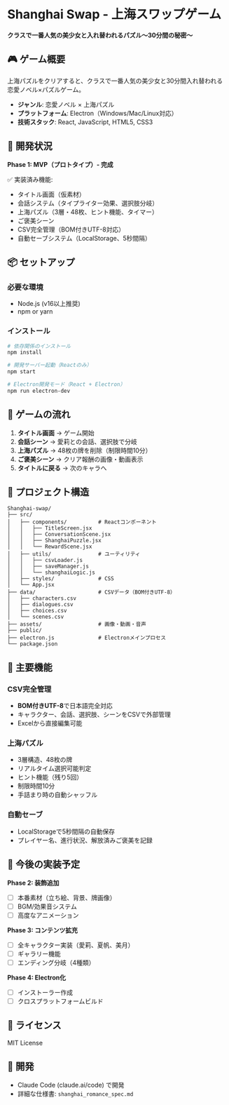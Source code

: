 # Shanghai Swap - 上海スワップゲーム

**クラスで一番人気の美少女と入れ替われるパズル～30分間の秘密～**

## 🎮 ゲーム概要

上海パズルをクリアすると、クラスで一番人気の美少女と30分間入れ替われる恋愛ノベル×パズルゲーム。

- **ジャンル**: 恋愛ノベル × 上海パズル
- **プラットフォーム**: Electron（Windows/Mac/Linux対応）
- **技術スタック**: React, JavaScript, HTML5, CSS3

## 🚀 開発状況

**Phase 1: MVP（プロトタイプ）- 完成**

✅ 実装済み機能:
- タイトル画面（仮素材）
- 会話システム（タイプライター効果、選択肢分岐）
- 上海パズル（3層・48枚、ヒント機能、タイマー）
- ご褒美シーン
- CSV完全管理（BOM付きUTF-8対応）
- 自動セーブシステム（LocalStorage、5秒間隔）

## 📦 セットアップ

### 必要な環境
- Node.js (v16以上推奨)
- npm or yarn

### インストール

```bash
# 依存関係のインストール
npm install

# 開発サーバー起動（Reactのみ）
npm start

# Electron開発モード（React + Electron）
npm run electron-dev
```

## 🎯 ゲームの流れ

1. **タイトル画面** → ゲーム開始
2. **会話シーン** → 愛莉との会話、選択肢で分岐
3. **上海パズル** → 48枚の牌を削除（制限時間10分）
4. **ご褒美シーン** → クリア報酬の画像・動画表示
5. **タイトルに戻る** → 次のキャラへ

## 📁 プロジェクト構造

```
Shanghai-swap/
├── src/
│   ├── components/          # Reactコンポーネント
│   │   ├── TitleScreen.jsx
│   │   ├── ConversationScene.jsx
│   │   ├── ShanghaiPuzzle.jsx
│   │   └── RewardScene.jsx
│   ├── utils/               # ユーティリティ
│   │   ├── csvLoader.js
│   │   ├── saveManager.js
│   │   └── shanghaiLogic.js
│   ├── styles/              # CSS
│   └── App.jsx
├── data/                    # CSVデータ（BOM付きUTF-8）
│   ├── characters.csv
│   ├── dialogues.csv
│   ├── choices.csv
│   └── scenes.csv
├── assets/                  # 画像・動画・音声
├── public/
├── electron.js              # Electronメインプロセス
└── package.json
```

## 🔧 主要機能

### CSV完全管理
- **BOM付きUTF-8**で日本語完全対応
- キャラクター、会話、選択肢、シーンをCSVで外部管理
- Excelから直接編集可能

### 上海パズル
- 3層構造、48枚の牌
- リアルタイム選択可能判定
- ヒント機能（残り5回）
- 制限時間10分
- 手詰まり時の自動シャッフル

### 自動セーブ
- LocalStorageで5秒間隔の自動保存
- プレイヤー名、進行状況、解放済みご褒美を記録

## 📝 今後の実装予定

**Phase 2: 装飾追加**
- [ ] 本番素材（立ち絵、背景、牌画像）
- [ ] BGM/効果音システム
- [ ] 高度なアニメーション

**Phase 3: コンテンツ拡充**
- [ ] 全キャラクター実装（愛莉、夏帆、美月）
- [ ] ギャラリー機能
- [ ] エンディング分岐（4種類）

**Phase 4: Electron化**
- [ ] インストーラー作成
- [ ] クロスプラットフォームビルド

## 📄 ライセンス

MIT License

## 🤝 開発

- Claude Code (claude.ai/code) で開発
- 詳細な仕様書: `shanghai_romance_spec.md`
